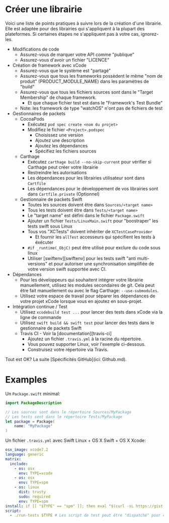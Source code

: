 # Créer une librairie

Voici une liste de points pratiques à suivre lors de la création d'une librairie. Elle est adaptée pour des librairies qui s'appliquent à la plupart des plateformes. Si certaines étapes ne s'appliquent pas à votre cas, ignorez-les.

- Modifications de code
    - Assurez-vous de marquer votre API comme "publique"
    - Assurez-vous d'avoir un fichier "LICENCE"
- Création de framework avec xCode
    - Assurez-vous que le système est "partagé"
    - Assurez-vous que tous les frameworks possèdent le même "nom de produit" (PRODUCT_MODULE_NAME) dans les paramètres de "build"
    - Assurez-vous que tous les fichiers sources sont dans le "Target Membership" de chaque framework.
        - Et que chaque fichier test est dans le "Framework's Test Bundle"
    - Note: les framework de type "watchOS" n'ont pas de fichiers de test
- Gestionnaires de packets
    - CocoaPods
        - Exécutez `pod spec create <nom du projet>`
        - Modifiez le fichier `<Project>.podspec`
            - Choisissez une version
            - Ajoutez une description
            - Ajoutez les dépendances
            - Spécifiez les fichiers sources
    - Carthage
        - Exécutez `carthage build --no-skip-current` pour vérifier si Carthage peut créer votre librairie
        - Restreindre les autorisations
        - Les dépendances pour les librairies utilisateur sont dans `Cartfile`
        - Les dépendances pour le développement de vos librairies sont dans `Cartfile.private` (Optionnel)
    - Gestionnaire de packets Swift
        - Toutes les sources doivent être dans `Sources/<target name>`
        - Tous les tests doivent être dans `Tests/<target name>`
        - Le "target name" est défini dans le fichier `Package.swift`
        - Ajouter un fichier `Tests/LinuxMain.swift` pour "boostraper" les tests swift sous Linux
        - Tous vos "XCTests" doivent inhériter de `XCTestCaseProvider`
            - Et fournir les `allTest` accesseurs qui spécifient les tests à éxécuter
        - `#if _runtime(_ObjC)` peut être utilisé pour exclure du code sous linux
        - Utiliser [swiftenv][swiftenv] pour les tests swift "anti multi-versions" et pour autoriser une synchronisation simplifiée de votre version swift supportée avec CI.
- Dépendances
    - Pour les développeurs qui souhaitent intégrer votre librairie manuellement, utilisez les modules secondaires de git. Cela peut être fait manuellement ou avec le flag Carthage: `--use-submodules`.
    - Utilisez votre espace de travail pour séparer les dépendances de votre projet xCode lorsque vous en ajoutez en sous-projet.
- Intégration continue / Test
    - Utilisez `xcodebuild test ...` pour lancer des tests dans xCode via la ligne de commande
    - Utilisez `swift build && swift test` pour lancer des tests dans le gestionnaire de packets Swift
    - Travis CI - Voir la [documentation][travis-ci]
        - Ajoutez un fichier `.travis.yml` à la racine du répertoire.
        - Vous pouvez supporter Linux, voir l'exemple ci-dessous.
        - Construisez votre répertoire via Travis.

Tout est OK? La suite [Spécificités GitHub](ici: Github.md).

# Examples


Un `Package.swift` minimal:

```swift
import PackageDescription

// Les sources sont dans le répertoire Sources/MyPackage
// Les tests sont dans le répertoire Tests/MyPackage
let package = Package(
    name: "MyPackage"
)
```

Un fichier `.travis.yml` avec Swift Linux + OS X Swift + OS X Xcode:

```yaml
osx_image: xcode7.2
language: generic
matrix:
  include:
    - os: osx
      env: TYPE=xcode
    - os: osx
      env: TYPE=spm
    - os: linux
      dist: trusty
      sudo: required
      env: TYPE=spm
install: if [[ "$TYPE" == "spm" ]]; then eval "$(curl -sL https://gist.githubusercontent.com/kylef/5c0475ff02b7c7671d2a/raw/02090c7ede5a637b76e6df1710e83cd0bbe7dcdf/swiftenv-install.sh)"; fi
script:
  - ./run-tests $TYPE # Les script de test peut être "dispatché" pour corriger les commandes de test à lancer
```